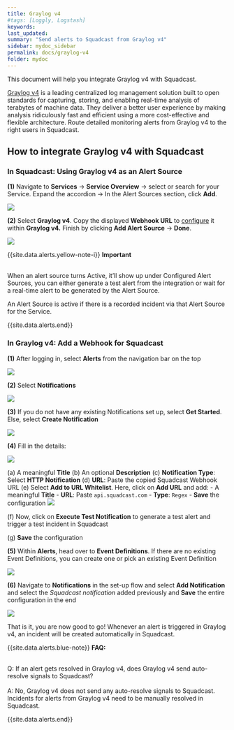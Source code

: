 ```yaml
---
title: Graylog v4
#tags: [Loggly, Logstash]
keywords: 
last_updated: 
summary: "Send alerts to Squadcast from Graylog v4"
sidebar: mydoc_sidebar
permalink: docs/graylog-v4
folder: mydoc
---
```


This document will help you integrate Graylog v4 with Squadcast.
 
[Graylog v4](https://www.graylog.org/products/latestversion) is a leading centralized log management solution built to open standards for capturing, storing, and enabling real-time analysis of terabytes of machine data. They deliver a better user experience by making analysis ridiculously fast and efficient using a more cost-effective and flexible architecture.
Route detailed monitoring alerts from Graylog v4 to the right users in Squadcast.

## How to integrate Graylog v4 with Squadcast

### In Squadcast: Using Graylog v4 as an Alert Source

**(1)** Navigate to **Services** -> **Service Overview** -> select or search for your Service. Expand the accordion -> In the Alert Sources section, click **Add**.

![](<images/Alert_Sources.png>)

**(2)** Select **Graylog v4**. Copy the displayed **Webhook URL** to [configure](graylog-v4#in-graylog-v4-add-a-webhook-for-squadcast) it within **Graylog v4.** Finish by clicking **Add Alert Source** -> **Done**.

![](<images/Graylog v4.png>)

{{site.data.alerts.yellow-note-i}}
<b>Important</b><br/><br/>
<p>When an alert source turns Active, it’ll show up under Configured Alert Sources, you can either generate a test alert from the integration or wait for a real-time alert to be generated by the Alert Source.</p>
<p>An Alert Source is active if there is a recorded incident via that Alert Source for the Service.</p>
{{site.data.alerts.end}}

### In Graylog v4: Add a Webhook for Squadcast

**(1)** After logging in, select **Alerts** from the navigation bar on the top

![](images/graylog-v4-2.png)

**(2)** Select **Notifications**

![](images/graylog-v4-3.png)

**(3)** If you do not have any existing Notifications set up, select **Get Started**. Else, select **Create Notification** 

![](images/graylog-v4-4.png)

**(4)** Fill in the details:

![](images/graylog-v4-5.png)

(a) A meaningful **Title**
(b) An optional **Description**
(c) **Notification Type**: Select **HTTP Notification**
(d) **URL**: Paste the copied Squadcast Webhook URL
(e) Select **Add to URL Whitelist**. Here, click on **Add URL** and add:
    - A meaningful **Title**
    - **URL**: Paste `api.squadcast.com`
    - **Type**: `Regex`
    - **Save** the configuration
![](images/graylog-v4-6.png)

(f) Now, click on **Execute Test Notification** to generate a test alert and trigger a test incident in Squadcast

(g) **Save** the configuration

**(5)** Within **Alerts**, head over to **Event Definitions**. If there are no existing Event Definitions, you can create one or pick an existing Event Definition

![](images/graylog-v4-7.png)

**(6)** Navigate to **Notifications** in the set-up flow and select **Add Notification** and select the *Squadcast notification* added previously and **Save** the entire configuration in the end

![](images/graylog-v4-8.png)

That is it, you are now good to go! Whenever an alert is triggered in Graylog v4, an incident will be created automatically in Squadcast.

{{site.data.alerts.blue-note}}
<b>FAQ:</b>
<br/><br/><p>Q: If an alert gets resolved in Graylog v4, does Graylog v4 send auto-resolve signals to Squadcast?<br/><br/>A: No, Graylog v4 does not send any auto-resolve signals to Squadcast. Incidents for alerts from Graylog v4 need to be manually resolved in Squadcast.</p>
{{site.data.alerts.end}}